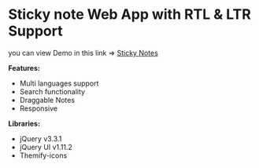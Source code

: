 # Sticky note Web App with RTL & LTR Support

you can view Demo in this link =>  [Sticky Notes](https://ab-bellona.ir/stickynote/)

**Features:**

 - Multi languages support
- Search functionality
- Draggable Notes
- Responsive

**Libraries:**
* jQuery v3.3.1
* jQuery UI  v1.11.2
* Themify-icons
